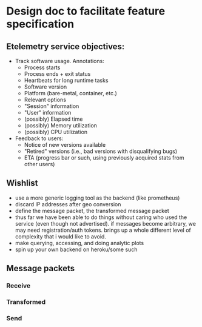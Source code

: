 # Design doc to facilitate feature specification

## Etelemetry service objectives:
- Track software usage. Annotations:
  - Process starts
  - Process ends + exit status
  - Heartbeats for long runtime tasks
  - Software version
  - Platform (bare-metal, container, etc.)
  - Relevant options
  - "Session" information
  - "User" information
  - (possibly) Elapsed time
  - (possibly) Memory utilization
  - (possibly) CPU utilization
- Feedback to users:
  - Notice of new versions available
  - "Retired" versions (i.e., bad versions with disqualifying bugs)
  - ETA (progress bar or such, using previously acquired stats from other users)

## Wishlist
- use a more generic logging tool as the backend (like prometheus)
- discard IP addresses after geo conversion
- define the message packet, the transformed message packet
- thus far we have been able to do things without caring who used the service 
  (even though not advertised). if messages become arbitrary, we may need 
  registration/auth tokens. brings up a whole different level of complexity that 
  i would like to avoid.
- make querying, accessing, and doing analytic plots
- spin up your own backend on heroku/some such


## Message packets

### Receive

### Transformed

### Send
